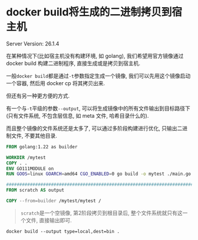 # docker build将生成的二进制拷贝到宿主机

Server Version: 26.1.4

在某种情况下(比如宿主机没有构建环境, 如 golang), 我们希望用官方镜像通过 docker build 构建二进制程序, 直接生成或是拷贝到宿主机.

一般`docker build`都是通过`-t`参数指定生成一个镜像, 我们可以先用这个镜像启动一个容器, 然后用 docker cp 将其拷贝出来.

但还有另一种更方便的方式.

有一个与`-t`平级的参数`--output`, 可以将生成镜像中的所有文件输出到目标路径下(只有文件系统, 不包含层信息, 如 meta 文件, 哈希目录什么的).

而且整个镜像的文件系统还是太多了, 可以通过多阶段构建进行优化, 只输出二进制文件, 不要其他目录.

```dockerfile
FROM golang:1.22 as builder

WORKDIR /mytest
COPY . .
ENV GO111MODULE on
RUN GOOS=linux GOARCH=amd64 CGO_ENABLED=0 go build -o mytest ./main.go

################################################################################
FROM scratch AS output

COPY --from=builder /mytest/mytest /
```

> `scratch`是一个空镜像, 第2阶段拷贝到根目录后, 整个文件系统就只有这一个文件, 直接输出即可.

```
docker build --output type=local,dest=bin .
```
